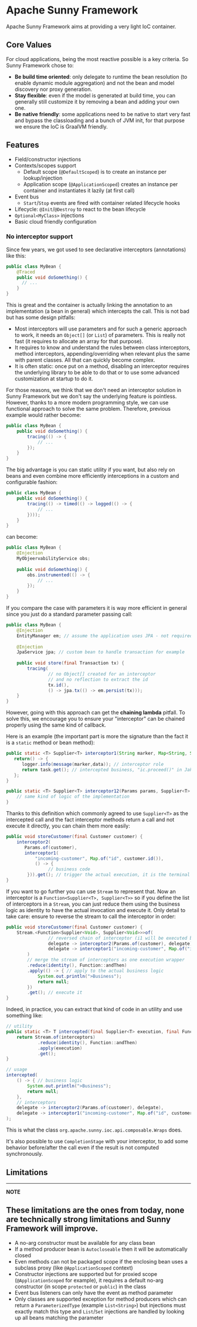 # Apache Sunny Framework

Apache Sunny Framework aims at providing a very light IoC container.

## Core Values

For cloud applications, being the most reactive possible is a key criteria. So Sunny Framework chose to:

* **Be build time oriented**: only delegate to runtime the bean resolution (to enable dynamic module aggregation) and not the bean and model discovery nor proxy generation.
* **Stay flexible**: even if the model is generated at build time, you can generally still customize it by removing a bean and adding your own one.
* **Be native friendly**: some applications need to be native to start very fast and bypass the classloading and a bunch of JVM init, for that purpose we ensure the IoC is GraalVM friendly.

## Features

* Field/constructor injections
* Contexts/scopes support
  * Default scope (`@DefaultScoped`) is to create an instance per lookup/injection
  * Application scope (`@ApplicationScoped`) creates an instance per container and instantiates it lazily (at first call)
* Event bus
  * `Start`/`Stop` events are fired with container related lifecycle hooks
* Lifecycle: `@Init`/`@Destroy` to react to the bean lifecycle
* `Optional<MyClass>` injections
* Basic cloud friendly configuration

### No interceptor support

Since few years, we got used to see declarative interceptors (annotations) like this:

```java
public class MyBean {
    @Traced
    public void doSomething() {
      // ...
    }
}
```

This is great and the container is actually linking the annotation to an implementation (a bean in general) which intercepts the call. This is not bad but has some design pitfalls:

* Most interceptors will use parameters and for such a generic approach to work, it needs an `Object[]` (or `List`) of parameters. This is really not fast (it requires to allocate an array for that purpose).
* It requires to know and understand the rules between class interceptors, method interceptors, appending/overriding when relevant plus the same with parent classes. All that can quickly become complex.
* It is often static: once put on a method, disabling an interceptor requires the underlying library to be able to do that or to use some advanced customization at startup to do it.

For those reasons, we think that we don't need an interceptor solution in Sunny Framework but we don't say the underlying feature is pointless. However, thanks to a more modern programming style, we can use functional approach to solve the same problem.
Therefore, previous example would rather become:

```java
public class MyBean {
    public void doSomething() {
        tracing(() -> {
            // ...
        });
    }
}
```

The big advantage is you can static utility if you want, but also rely on beans and even combine more efficiently interceptions in a custom and configurable fashion:

```java
public class MyBean {
    public void doSomething() {
        tracing(() -> timed(() -> logged(() -> {
            // ...
        })));
    }
}
```

can become:

```java
public class MyBean {
    @Injection
    MyObjeervabilityService obs;
    
    public void doSomething() {
        obs.instrumented(() -> {
            // ...
        });
    }
}
```

If you compare the case with parameters it is way more efficient in general since you just do a standard parameter passing call:

```java
public class MyBean {
    @Injection
    EntityManager em; // assume the application uses JPA - not required
  
    @Injection
    JpaService jpa; // custom bean to handle transaction for example
  
    public void store(final Transaction tx) {
        tracing(
                // no Object[] created for an interceptor
                // and no reflection to extract the id
                tx.id(),
                () -> jpa.tx(() -> em.persist(tx)));
    }
}
```

However, going with this approach can get the __chaining lambda__ pitfall. To solve this, we encourage you to ensure your "interceptor" can be chained properly using the same kind of callback.

Here is an example (the important part is more the signature than the fact it is a `static` method or bean method):

```java
public static <T> Supplier<T> interceptor1(String marker, Map<String, String> data, Supplier<T> nested) {
   return() -> {
      logger.info(message(marker,data)); // interceptor role
      return task.get(); // intercepted business, "ic.proceed()" in Jakarta interceptor API  
   };
}

public static <T> Supplier<T> interceptor12(Params params, Supplier<T> nested) {
    // same kind of logic of the implementation
}
```

Thanks to this definition which commonly agreed to use `Supplier<T>` as the intercepted call and the fact interceptor methods return a call and not execute it directly, you can chain them more easily:

```java
public void storeCustomer(final Customer customer) {
    interceptor2(
       Params.of(customer),
       interceptor1(
           "incoming-customer", Map.of("id", customer.id()),
           () -> {
                // business code
        })).get(); // trigger the actual execution, it is the terminal operation of the chain
}
```

If you want to go further you can use `Stream` to represent that. Now an interceptor is a `Function<Supplier<T>, Supplier<T>>` so if you define the list of interceptors in a `Stream`, you can just reduce them using the business logic as identity to have the actual invocation and execute it.
Only detail to take care: ensure to reverse the stream to call the interceptor in order:

```java
public void storeCustomer(final Customer customer) {
    Stream.<Function<Supplier<Void>, Supplier<Void>>>of(
                // reversed chain of interceptor (i1 will be executed before i2)
                delegate -> interceptor2(Params.of(customer), delegate),
                delegate -> interceptor1("incoming-customer", Map.of("id", customer.id()), delegate)
        )
        // merge the stream of interceptors as one execution wrapper
        .reduce(identity(), Function::andThen)
        .apply(() -> { // apply to the actual business logic
            System.out.println(">Business");
            return null;
        })
        .get(); // execute it
}
```

Indeed, in practice, you can extract that kind of code in an utility and use something like:

```java
// utility
public static <T> T intercepted(final Supplier<T> execution, final Function<Supplier<T>, Supplier<T>>... interceptors) {
    return Stream.of(interceptors)
            .reduce(identity(), Function::andThen)
            .apply(execution)
            .get();
}

// usage
intercepted(
    () -> { // business logic
        System.out.println(">Business");
        return null;
    },
    // interceptors
    delegate -> interceptor2(Params.of(customer), delegate),
    delegate -> interceptor1("incoming-customer", Map.of("id", customer.id()), delegate)
);
```

This is what the class `org.apache.sunny.ioc.api.composable.Wraps` does.

It's also possible to use `CompletionStage` with your interceptor, to add some behavior before/after the call even if the result is not computed synchronously.

## Limitations

---
**NOTE**

These limitations are the ones from today, none are technically strong limitations and Sunny Framework will improve.
---

* A no-arg constructor must be available for any class bean
* If a method producer bean is `Autocloseable` then it will be automatically closed
* Even methods can not be packaged scope if the enclosing bean uses a subclass proxy (like `@ApplicationScoped` context)
* Constructor injections are supported but for proxied scope (`@ApplicationScoped` for example), it requires a default no-arg constructor (in scope `protected` or `public`) in the class
* Event bus listeners can only have the event as method parameter
* Only classes are supported exception for method producers which can return a `ParameterizedType` (example `List<String>`) but injections must exactly match this type and `List`/`Set` injections are handled by looking up all beans matching the parameter